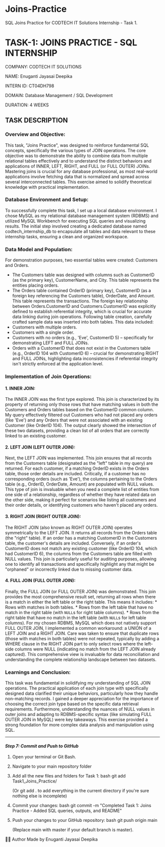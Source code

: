 # Joins-Practice
SQL Joins Practice for CODTECH IT Solutions Internship - Task 1.

# TASK-1: JOINS PRACTICE - SQL INTERNSHIP

COMPANY: CODTECH IT SOLUTIONS

NAME: Enuganti Jayasai Deepika

INTERN ID:  CT04DH798

DOMAIN: Database Management / SQL Development

DURATION: 4 WEEKS



## TASK DESCRIPTION

### Overview and Objective:
This task, "Joins Practice", was designed to reinforce fundamental SQL concepts, specifically the various types of JOIN operations. The core objective was to demonstrate the ability to combine data from multiple relational tables effectively and to understand the distinct behaviors and applications of INNER, LEFT, RIGHT, and FULL (or FULL OUTER) JOINs. Mastering joins is crucial for any database professional, as most real-world applications involve fetching data that is normalized and spread across several interconnected tables. This exercise aimed to solidify theoretical knowledge with practical implementation.

### Database Environment and Setup:
To successfully complete this task, I set up a local database environment. I chose MySQL as my relational database management system (RDBMS) and utilized MySQL Workbench for executing SQL queries and visualizing results. The initial step involved creating a dedicated database named codtech_internship_db to encapsulate all tables and data relevant to these internship tasks, ensuring a clean and organized workspace.

### Data Model and Population:
For demonstration purposes, two essential tables were created: Customers and Orders.
-   The Customers table was designed with columns such as CustomerID (as the primary key), CustomerName, and City. This table represents the entities placing orders.
-   The Orders table contained OrderID (primary key), CustomerID (as a foreign key referencing the Customers table), OrderDate, and Amount. This table represents the transactions.
The foreign key relationship between Orders.CustomerID and Customers.CustomerID was explicitly defined to establish referential integrity, which is crucial for accurate data linking during join operations.
Following table creation, carefully crafted sample data was inserted into both tables. This data included:
-   Customers with multiple orders.
-   Customers with a single order.
-   Customers with no orders (e.g., 'Eve', CustomerID 5) – specifically for demonstrating LEFT and FULL JOINs.
-   Orders with a CustomerID that does not exist in the Customers table (e.g., OrderID 104 with CustomerID 6) – crucial for demonstrating RIGHT and FULL JOINs, highlighting data inconsistencies if referential integrity isn't strictly enforced at the application level.

### Implementation of Join Operations:

#### 1. INNER JOIN:
The INNER JOIN was the first type explored. This join is characterized by its property of returning only those rows that have matching values in both the Customers and Orders tables based on the CustomerID common column. My query effectively filtered out Customers who had not placed any orders (like 'Eve') and any Orders that were not associated with an existing Customer (like OrderID 104). The output clearly showed the intersection of these two datasets, providing a clean list of all orders that are correctly linked to an existing customer.

#### 2. LEFT JOIN (LEFT OUTER JOIN):
Next, the LEFT JOIN was implemented. This join ensures that all records from the Customers table (designated as the "left" table in my query) are returned. For each customer, if a matching OrderID exists in the Orders table, those order details are included. Critically, if a customer has no corresponding orders (such as 'Eve'), the columns pertaining to the Orders table (e.g., OrderID, OrderDate, Amount) are populated with NULL values. This type of join is invaluable when you need a complete list of entities from one side of a relationship, regardless of whether they have related data on the other side, making it perfect for scenarios like listing all customers and their order details, or identifying customers who haven't placed any orders.

#### 3. RIGHT JOIN (RIGHT OUTER JOIN):
The RIGHT JOIN (also known as RIGHT OUTER JOIN) operates symmetrically to the LEFT JOIN. It returns all records from the Orders table (the "right" table). If an order has a matching CustomerID in the Customers table, the customer's details are included. Conversely, if an order's CustomerID does not match any existing customer (like OrderID 104, which had CustomerID 6), the columns from the Customers table are filled with NULL values. This join is particularly useful for auditing purposes, allowing one to identify all transactions and specifically highlight any that might be "orphaned" or incorrectly linked due to missing customer data.

#### 4. FULL JOIN (FULL OUTER JOIN):
Finally, the FULL JOIN (or FULL OUTER JOIN) was demonstrated. This join provides the most comprehensive result set, returning all rows when there is a match in either the left table or the right table. This means it includes:
    * Rows with matches in both tables.
    * Rows from the left table that have no match in the right table (with `NULL`s for right table columns).
    * Rows from the right table that have no match in the left table (with `NULL`s for left table columns).
For my chosen RDBMS,  MySQL which does not natively support FULL OUTER JOIN, I implemented a common workaround: a UNION of a LEFT JOIN and a RIGHT JOIN. Care was taken to ensure that duplicate rows (those with matches in both tables) were not repeated, typically by adding a WHERE clause in the RIGHT JOIN part to only select rows where the left-side columns were NULL (indicating no match from the LEFT JOIN already captured). This comprehensive view is invaluable for data reconciliation and understanding the complete relationship landscape between two datasets.

### Learnings and Conclusion:
This task was fundamental in solidifying my understanding of SQL JOIN operations. The practical application of each join type with specifically designed data clarified their unique behaviors, particularly how they handle non-matching records. I gained a deeper appreciation for the importance of choosing the correct join type based on the specific data retrieval requirements. Furthermore, understanding the nuances of NULL values in outer joins and adapting to RDBMS-specific syntax (like simulating FULL OUTER JOIN in MySQL) were key takeaways. This exercise provided a strong foundation for more complex data analysis and manipulation using SQL.

---

#### *Step 7: Commit and Push to GitHub*

1.  Open your terminal or Git Bash.
2.  Navigate to your main repository folder
3.  Add all the new files and folders for Task 1:
    bash
    git add Task1_Joins_Practice/
    
    (Or git add . to add everything in the current directory if you're sure nothing else is incomplete)
4.  Commit your changes:
    bash
    git commit -m "Completed Task 1: Joins Practice - Added SQL queries, outputs, and README"
    
5.  Push your changes to your GitHub repository:
    bash
    git push origin main
    
    (Replace main with master if your default branch is master).

👨‍💻 Author Made by Enuganti Jayasai Deepika 
